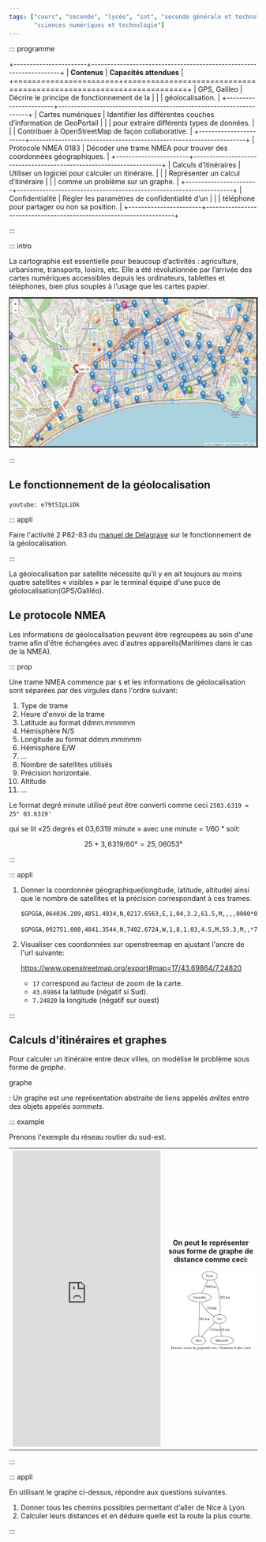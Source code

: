 ```yaml
---
tags: ["cours", "seconde", "lycée", "snt", "seconde générale et technologique",
       "sciences numériques et technologie"]
---
```


::: programme

+-----------------------+--------------------------------------------------------------------+
|     **Contenus**      |                      **Capacités attendues**                       |
+=======================+====================================================================+
| GPS, Galileo          | Décrire le principe de fonctionnement de la                        |
|                       | géolocalisation.                                                   |
+-----------------------+--------------------------------------------------------------------+
| Cartes numériques     | Identifier les différentes couches d’information de GeoPortail     |
|                       | pour extraire différents types de données.                         |
|                       | Contribuer à OpenStreetMap de façon collaborative.                 |
+-----------------------+--------------------------------------------------------------------+
| Protocole NMEA 0183   | Décoder une trame NMEA pour trouver des coordonnées géographiques. |
+-----------------------+--------------------------------------------------------------------+
| Calculs d’itinéraires | Utiliser un logiciel pour calculer un itinéraire.                  |
|                       | Représenter un calcul d’itinéraire                                 |
|                       | comme un problème sur un graphe.                                   |
+-----------------------+--------------------------------------------------------------------+
| Confidentialité       | Régler les paramètres de confidentialité d’un                      |
|                       | téléphone pour partager ou non sa position.                        |
+-----------------------+--------------------------------------------------------------------+

:::

::: intro


La cartographie est essentielle pour beaucoup d’activités : agriculture, urbanisme, transports,
loisirs, etc. Elle a été révolutionnée par l’arrivée des cartes numériques accessibles depuis les
ordinateurs, tablettes et téléphones, bien plus souples à l’usage que les cartes papier.

![Carte cycliste de Nice](../../images/carte-velobleu-Nice.png)

:::

## Le fonctionnement de la géolocalisation

`youtube: e79tSIpLiDk`

::: appli

Faire l'activité 2 P82-83 du [manuel de
Delagrave](https://www.editions-delagrave.fr/livre/9782206103389-sciences-numeriques-et-technologie-snt-2de-2019-manuel-eleve)
sur le fonctionnement de la géolocalisation.

:::

<wc-wikimage class="half center" title="Geolocation.png" caption="la géolocalisation nécessite l'utilisation de plusieurs satellites pour déterminer la position d'un objet."></wc-wikimage>

La géolocalisation par satellite nécessite qu’il y en ait toujours au moins quatre satellites «
visibles » par le terminal équipé d'une puce de géolocalisation(GPS/Galiléo).


<wc-wikimage class="half center" title="3D_Trilateration.jpg" caption="Les coordonnées sont déterminées en mesurant avec une grande précision les distances entre le
terminal et chacun des satellites (Principe de trilatération)."></wc-wikimage>

## Le protocole NMEA

Les informations de géolocalisation peuvent être regroupées au sein d'une trame afin d'être
échangées avec d'autres appareils(Maritimes dans le cas de la NMEA).

::: prop

Une trame NMEA commence par `$` et les informations de géolocalisation sont séparées par des
virgules dans l'ordre suivant:


1. Type de trame
2. Heure d'envoi de la trame
3. Latitude au format ddmm.mmmmm
4. Hémisphère N/S
5. Longitude au format ddmm.mmmmm
6. Hémisphère E/W
7. ...
8. Nombre de satellites utilisés
9. Précision horizontale.
10. Altitude
11. ...


Le format degré minute utilisé peut être converti comme ceci `2503.6319 = 25° 03.6319'`

qui se lit «25 degrés et 03,6319 minute » avec une minute = 1/60 ° soit:

$$
25 + 3,6319/60 ° = 25,06053°
$$

:::

::: appli

1. Donner la coordonnée géographique(longitude, latitude, altitude) ainsi que le nombre de
   satellites et la précision correspondant à ces trames.
   
   ```
   $GPGGA,064036.289,4851.4934,N,0217.6563,E,1,04,3.2,61.5,M,,,,0000*0E

   $GPGGA,092751.000,4041.3544,N,7402.6724,W,1,8,1.03,4.5,M,55.3,M,,*75
   ```



2. Visualiser ces coordonnées sur openstreemap en ajustant l'ancre de l'url suivante:

   <https://www.openstreetmap.org/export#map=17/43.69864/7.24820>

   - `17` correspond au facteur de zoom de la carte.
   - `43.69864` la latitude (négatif si Sud).
   - `7.24820` la longitude (négatif sur ouest)


<!-- 

1e: Tour Eiffel altitude 61.5m: https://www.openstreetmap.org/export#map=19/48.85822/2.29427
2e: statue de la liberté altitude 4.5m: https://www.openstreetmap.org/export#map=19/40.68924/-74.04454

-->

:::

## Calculs d'itinéraires et graphes

Pour calculer un itinéraire entre deux villes, on modélise le problème sous forme de _graphe_.

graphe

: Un graphe est une représentation abstraite de liens appelés _arêtes_ entre des objets appelés
_sommets_.


::: example 

Prenons l'exemple du réseau routier du sud-est.

<table>
<tr>
<th>
<iframe  height="600px" frameborder="0" scrolling="no" marginheight="0" marginwidth="0" sandbox="allow-forms allow-scripts allow-same-origin" src="https://www.geoportail.gouv.fr/embed/visu.html?c=5.372373895720115,44.64181268159601&z=7&l0=ORTHOIMAGERY.ORTHOPHOTOS::GEOPORTAIL:OGC:WMTS(1)&l1=GEOGRAPHICALGRIDSYSTEMS.PLANIGNV2::GEOPORTAIL:OGC:WMTS(1)&l2=Voiture$OGC:OPENLS;Itineraire-1648030903323(0.9)&permalink=yes" allowfullscreen></iframe>
</th>
<th>
On peut le représenter sous forme de graphe de distance comme ceci:

<!-- graph {
    label="Données issues de geoportail avec  l'itinéraire le plus court";
    Lyon -- Grenoble[label="106 km"];
    Lyon -- Aix[label="292 km"];
    Grenoble -- Nice[label="293 km"]
    Grenoble -- Aix[label="239 km"];
    Aix -- Marseille[label="30 km"];
    Aix -- Nice[label="174 km"];
    
} -->

![Graphe du réseau routier du sud-est](../../images/reseau-routier-sud-est.svg)
</th>
</tr>
</table>
:::

::: appli

En utilisant le graphe ci-dessus, répondre aux questions suivantes.

1. Donner tous les chemins possibles permettant d'aller de Nice à Lyon. 
2. Calculer leurs distances et en déduire quelle est la route la plus courte.

:::


